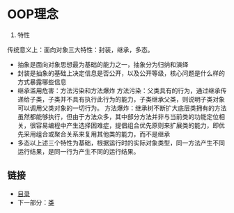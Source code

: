 # OOP理念

1. 特性

传统意义上：面向对象三大特性：封装，继承，多态。

- 抽象是面向对象思想最为基础的能力之一，抽象分为归纳和演绎
- 封装是抽象的基础上决定信息是否公开，以及公开等级，核心问题是什么样的方式暴露哪些信息
- 继承滥用危害：方法污染和方法爆炸
    方法污染：父类具有的行为，通过继承传递给子类，子类并不具有执行此行为的能力，子类继承父类，则说明子类对象可以调用父类对象的一切行为。
    方法爆炸：继承树不断扩大底层类拥有的方法虽然都能够执行，但由于方法众多，其中部分方法并非与当前类的功能定位相关，很容易编程中产生选择困难症，提倡组合优先原则来扩展类的能力，即优先采用组合或聚合关系来复用其他类的能力，而不是继承
- 多态以上述三个特性为基础，根据运行时的实际对象类型，同一方法产生不同运行结果，是同一行为产生不同的运行结果。

## 链接

- [目录](directory.md)
- 下一部分：[类](class.md)
